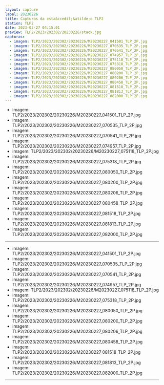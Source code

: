 ```yaml
---
layout: capture
label: 20230226
title: Capturas da esta&ccedil;&atilde;o TLP2
station: TLP2
date: 2023-02-27 04:15:01
preview: TLP2/2023/202302/20230226/stack.jpg
capturas:
  - imagem: TLP2/2023/202302/20230226/M20230227_041501_TLP_2P.jpg
  - imagem: TLP2/2023/202302/20230226/M20230227_070535_TLP_2P.jpg
  - imagem: TLP2/2023/202302/20230226/M20230227_070541_TLP_2P.jpg
  - imagem: TLP2/2023/202302/20230226/M20230227_074957_TLP_2P.jpg
  - imagem: TLP2/2023/202302/20230226/M20230227_075118_TLP_2P.jpg
  - imagem: TLP2/2023/202302/20230226/M20230227_075318_TLP_2P.jpg
  - imagem: TLP2/2023/202302/20230226/M20230227_080050_TLP_2P.jpg
  - imagem: TLP2/2023/202302/20230226/M20230227_080200_TLP_2P.jpg
  - imagem: TLP2/2023/202302/20230226/M20230227_080206_TLP_2P.jpg
  - imagem: TLP2/2023/202302/20230226/M20230227_080458_TLP_2P.jpg
  - imagem: TLP2/2023/202302/20230226/M20230227_081518_TLP_2P.jpg
  - imagem: TLP2/2023/202302/20230226/M20230227_081813_TLP_2P.jpg
  - imagem: TLP2/2023/202302/20230226/M20230227_082000_TLP_2P.jpg
---
```

  - imagem: TLP2/2023/202302/20230226/M20230227_041501_TLP_2P.jpg
  - imagem: TLP2/2023/202302/20230226/M20230227_070535_TLP_2P.jpg
  - imagem: TLP2/2023/202302/20230226/M20230227_070541_TLP_2P.jpg
  - imagem: TLP2/2023/202302/20230226/M20230227_074957_TLP_2P.jpg
  - imagem: TLP2/2023/202302/20230226/M20230227_075118_TLP_2P.jpg
  - imagem: TLP2/2023/202302/20230226/M20230227_075318_TLP_2P.jpg
  - imagem: TLP2/2023/202302/20230226/M20230227_080050_TLP_2P.jpg
  - imagem: TLP2/2023/202302/20230226/M20230227_080200_TLP_2P.jpg
  - imagem: TLP2/2023/202302/20230226/M20230227_080206_TLP_2P.jpg
  - imagem: TLP2/2023/202302/20230226/M20230227_080458_TLP_2P.jpg
  - imagem: TLP2/2023/202302/20230226/M20230227_081518_TLP_2P.jpg
  - imagem: TLP2/2023/202302/20230226/M20230227_081813_TLP_2P.jpg
  - imagem: TLP2/2023/202302/20230226/M20230227_082000_TLP_2P.jpg
---
  - imagem: TLP2/2023/202302/20230226/M20230227_041501_TLP_2P.jpg
  - imagem: TLP2/2023/202302/20230226/M20230227_070535_TLP_2P.jpg
  - imagem: TLP2/2023/202302/20230226/M20230227_070541_TLP_2P.jpg
  - imagem: TLP2/2023/202302/20230226/M20230227_074957_TLP_2P.jpg
  - imagem: TLP2/2023/202302/20230226/M20230227_075118_TLP_2P.jpg
  - imagem: TLP2/2023/202302/20230226/M20230227_075318_TLP_2P.jpg
  - imagem: TLP2/2023/202302/20230226/M20230227_080050_TLP_2P.jpg
  - imagem: TLP2/2023/202302/20230226/M20230227_080200_TLP_2P.jpg
  - imagem: TLP2/2023/202302/20230226/M20230227_080206_TLP_2P.jpg
  - imagem: TLP2/2023/202302/20230226/M20230227_080458_TLP_2P.jpg
  - imagem: TLP2/2023/202302/20230226/M20230227_081518_TLP_2P.jpg
  - imagem: TLP2/2023/202302/20230226/M20230227_081813_TLP_2P.jpg
  - imagem: TLP2/2023/202302/20230226/M20230227_082000_TLP_2P.jpg
---
